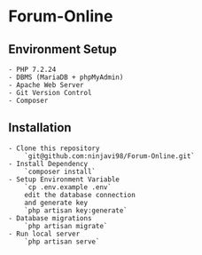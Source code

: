 # Forum-Online
## Environment Setup
    - PHP 7.2.24
    - DBMS (MariaDB + phpMyAdmin)
    - Apache Web Server
    - Git Version Control
    - Composer
    
## Installation
    - Clone this repository
        `git@github.com:ninjavi98/Forum-Online.git`   
    - Install Dependency
        `composer install`
    - Setup Environment Variable
        `cp .env.example .env`
        edit the database connection
        and generate key
        `php artisan key:generate`
    - Database migrations
        `php artisan migrate`
    - Run local server
        `php artisan serve`
